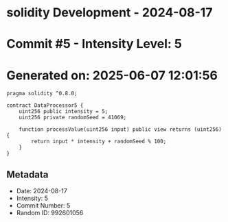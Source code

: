 ﻿# solidity Development - 2024-08-17
# Commit #5 - Intensity Level: 5
# Generated on: 2025-06-07 12:01:56
```solidity
pragma solidity ^0.8.0;

contract DataProcessor5 {
    uint256 public intensity = 5;
    uint256 private randomSeed = 41069;

    function processValue(uint256 input) public view returns (uint256) {
        return input * intensity + randomSeed % 100;
    }
}
```
## Metadata
- Date: 2024-08-17
- Intensity: 5
- Commit Number: 5
- Random ID: 992601056
